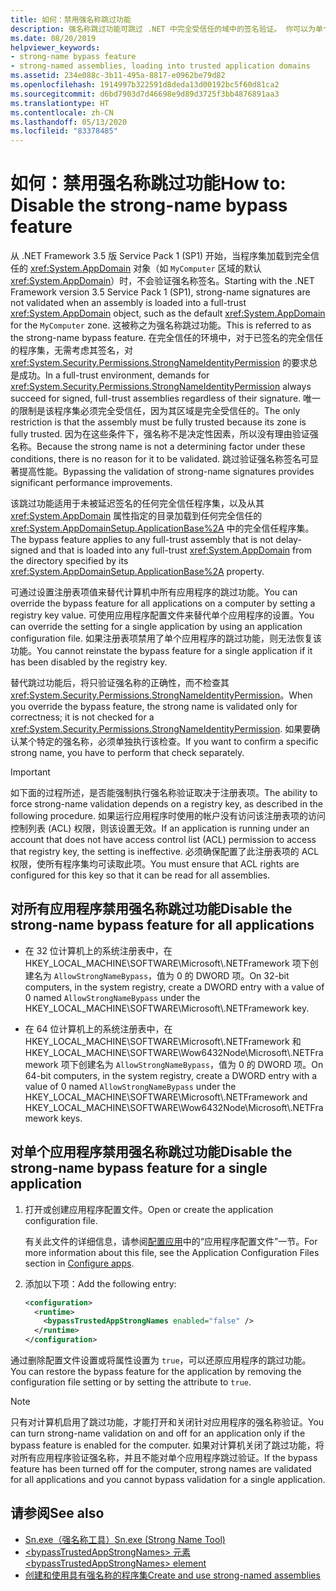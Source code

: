 ```yaml
---
title: 如何：禁用强名称跳过功能
description: 强名称跳过功能可跳过 .NET 中完全受信任的域中的签名验证。 你可以为单个应用程序或所有应用程序替代此功能。
ms.date: 08/20/2019
helpviewer_keywords:
- strong-name bypass feature
- strong-named assemblies, loading into trusted application domains
ms.assetid: 234e088c-3b11-495a-8817-e0962be79d82
ms.openlocfilehash: 1914997b322591d8deda13d00192bc5f60d81ca2
ms.sourcegitcommit: d6bd7903d7d46698e9d89d3725f3bb4876891aa3
ms.translationtype: HT
ms.contentlocale: zh-CN
ms.lasthandoff: 05/13/2020
ms.locfileid: "83378485"
---
```

# <a name="how-to-disable-the-strong-name-bypass-feature"></a><span data-ttu-id="b2e35-104">如何：禁用强名称跳过功能</span><span class="sxs-lookup"><span data-stu-id="b2e35-104">How to: Disable the strong-name bypass feature</span></span>
<span data-ttu-id="b2e35-105">从 .NET Framework 3.5 版 Service Pack 1 (SP1) 开始，当程序集加载到完全信任的 <xref:System.AppDomain> 对象（如 `MyComputer` 区域的默认 <xref:System.AppDomain>）时，不会验证强名称签名。</span><span class="sxs-lookup"><span data-stu-id="b2e35-105">Starting with the .NET Framework version 3.5 Service Pack 1 (SP1), strong-name signatures are not validated when an assembly is loaded into a full-trust <xref:System.AppDomain> object, such as the default <xref:System.AppDomain> for the `MyComputer` zone.</span></span> <span data-ttu-id="b2e35-106">这被称之为强名称跳过功能。</span><span class="sxs-lookup"><span data-stu-id="b2e35-106">This is referred to as the strong-name bypass feature.</span></span> <span data-ttu-id="b2e35-107">在完全信任的环境中，对于已签名的完全信任的程序集，无需考虑其签名，对 <xref:System.Security.Permissions.StrongNameIdentityPermission> 的要求总是成功。</span><span class="sxs-lookup"><span data-stu-id="b2e35-107">In a full-trust environment, demands for <xref:System.Security.Permissions.StrongNameIdentityPermission> always succeed for signed, full-trust assemblies regardless of their signature.</span></span> <span data-ttu-id="b2e35-108">唯一的限制是该程序集必须完全受信任，因为其区域是完全受信任的。</span><span class="sxs-lookup"><span data-stu-id="b2e35-108">The only restriction is that the assembly must be fully trusted because its zone is fully trusted.</span></span> <span data-ttu-id="b2e35-109">因为在这些条件下，强名称不是决定性因素，所以没有理由验证强名称。</span><span class="sxs-lookup"><span data-stu-id="b2e35-109">Because the strong name is not a determining factor under these conditions, there is no reason for it to be validated.</span></span> <span data-ttu-id="b2e35-110">跳过验证强名称签名可显著提高性能。</span><span class="sxs-lookup"><span data-stu-id="b2e35-110">Bypassing the validation of strong-name signatures provides significant performance improvements.</span></span>  
  
 <span data-ttu-id="b2e35-111">该跳过功能适用于未被延迟签名的任何完全信任程序集，以及从其 <xref:System.AppDomain> 属性指定的目录加载到任何完全信任的 <xref:System.AppDomainSetup.ApplicationBase%2A> 中的完全信任程序集。</span><span class="sxs-lookup"><span data-stu-id="b2e35-111">The bypass feature applies to any full-trust assembly that is not delay-signed and that is loaded into any full-trust <xref:System.AppDomain> from the directory specified by its <xref:System.AppDomainSetup.ApplicationBase%2A> property.</span></span>  
  
 <span data-ttu-id="b2e35-112">可通过设置注册表项值来替代计算机中所有应用程序的跳过功能。</span><span class="sxs-lookup"><span data-stu-id="b2e35-112">You can override the bypass feature for all applications on a computer by setting a registry key value.</span></span> <span data-ttu-id="b2e35-113">可使用应用程序配置文件来替代单个应用程序的设置。</span><span class="sxs-lookup"><span data-stu-id="b2e35-113">You can override the setting for a single application by using an application configuration file.</span></span> <span data-ttu-id="b2e35-114">如果注册表项禁用了单个应用程序的跳过功能，则无法恢复该功能。</span><span class="sxs-lookup"><span data-stu-id="b2e35-114">You cannot reinstate the bypass feature for a single application if it has been disabled by the registry key.</span></span>  
  
 <span data-ttu-id="b2e35-115">替代跳过功能后，将只验证强名称的正确性，而不检查其 <xref:System.Security.Permissions.StrongNameIdentityPermission>。</span><span class="sxs-lookup"><span data-stu-id="b2e35-115">When you override the bypass feature, the strong name is validated only for correctness; it is not checked for a <xref:System.Security.Permissions.StrongNameIdentityPermission>.</span></span> <span data-ttu-id="b2e35-116">如果要确认某个特定的强名称，必须单独执行该检查。</span><span class="sxs-lookup"><span data-stu-id="b2e35-116">If you want to confirm a specific strong name, you have to perform that check separately.</span></span>  
  
> [!IMPORTANT]
> <span data-ttu-id="b2e35-117">如下面的过程所述，是否能强制执行强名称验证取决于注册表项。</span><span class="sxs-lookup"><span data-stu-id="b2e35-117">The ability to force strong-name validation depends on a registry key, as described in the following procedure.</span></span> <span data-ttu-id="b2e35-118">如果运行应用程序时使用的帐户没有访问该注册表项的访问控制列表 (ACL) 权限，则该设置无效。</span><span class="sxs-lookup"><span data-stu-id="b2e35-118">If an application is running under an account that does not have access control list (ACL) permission to access that registry key, the setting is ineffective.</span></span> <span data-ttu-id="b2e35-119">必须确保配置了此注册表项的 ACL 权限，使所有程序集均可读取此项。</span><span class="sxs-lookup"><span data-stu-id="b2e35-119">You must ensure that ACL rights are configured for this key so that it can be read for all assemblies.</span></span>  
  
## <a name="disable-the-strong-name-bypass-feature-for-all-applications"></a><span data-ttu-id="b2e35-120">对所有应用程序禁用强名称跳过功能</span><span class="sxs-lookup"><span data-stu-id="b2e35-120">Disable the strong-name bypass feature for all applications</span></span>  
  
- <span data-ttu-id="b2e35-121">在 32 位计算机上的系统注册表中，在 HKEY_LOCAL_MACHINE\SOFTWARE\Microsoft\\.NETFramework 项下创建名为 `AllowStrongNameBypass`，值为 0 的 DWORD 项。</span><span class="sxs-lookup"><span data-stu-id="b2e35-121">On 32-bit computers, in the system registry, create a DWORD entry with a value of 0 named `AllowStrongNameBypass` under the HKEY_LOCAL_MACHINE\SOFTWARE\Microsoft\\.NETFramework key.</span></span>  
  
- <span data-ttu-id="b2e35-122">在 64 位计算机上的系统注册表中，在 HKEY_LOCAL_MACHINE\SOFTWARE\Microsoft\\.NETFramework 和HKEY_LOCAL_MACHINE\SOFTWARE\Wow6432Node\Microsoft\\.NETFramework 项下创建名为 `AllowStrongNameBypass`，值为 0 的 DWORD 项。</span><span class="sxs-lookup"><span data-stu-id="b2e35-122">On 64-bit computers, in the system registry, create a DWORD entry with a value of 0 named `AllowStrongNameBypass` under the HKEY_LOCAL_MACHINE\SOFTWARE\Microsoft\\.NETFramework and HKEY_LOCAL_MACHINE\SOFTWARE\Wow6432Node\Microsoft\\.NETFramework keys.</span></span>  
  
## <a name="disable-the-strong-name-bypass-feature-for-a-single-application"></a><span data-ttu-id="b2e35-123">对单个应用程序禁用强名称跳过功能</span><span class="sxs-lookup"><span data-stu-id="b2e35-123">Disable the strong-name bypass feature for a single application</span></span>  
  
1. <span data-ttu-id="b2e35-124">打开或创建应用程序配置文件。</span><span class="sxs-lookup"><span data-stu-id="b2e35-124">Open or create the application configuration file.</span></span>  
  
    <span data-ttu-id="b2e35-125">有关此文件的详细信息，请参阅[配置应用](../../framework/configure-apps/index.md)中的“应用程序配置文件”一节。</span><span class="sxs-lookup"><span data-stu-id="b2e35-125">For more information about this file, see the Application Configuration Files section in [Configure apps](../../framework/configure-apps/index.md).</span></span>  
  
2. <span data-ttu-id="b2e35-126">添加以下项：</span><span class="sxs-lookup"><span data-stu-id="b2e35-126">Add the following entry:</span></span>  
  
    ```xml  
    <configuration>  
      <runtime>  
        <bypassTrustedAppStrongNames enabled="false" />  
      </runtime>  
    </configuration>  
    ```  
  
 <span data-ttu-id="b2e35-127">通过删除配置文件设置或将属性设置为 `true`，可以还原应用程序的跳过功能。</span><span class="sxs-lookup"><span data-stu-id="b2e35-127">You can restore the bypass feature for the application by removing the configuration file setting or by setting the attribute to `true`.</span></span>  
  
> [!NOTE]
> <span data-ttu-id="b2e35-128">只有对计算机启用了跳过功能，才能打开和关闭针对应用程序的强名称验证。</span><span class="sxs-lookup"><span data-stu-id="b2e35-128">You can turn strong-name validation on and off for an application only if the bypass feature is enabled for the computer.</span></span> <span data-ttu-id="b2e35-129">如果对计算机关闭了跳过功能，将对所有应用程序验证强名称，并且不能对单个应用程序跳过验证。</span><span class="sxs-lookup"><span data-stu-id="b2e35-129">If the bypass feature has been turned off for the computer, strong names are validated for all applications and you cannot bypass validation for a single application.</span></span>  
  
## <a name="see-also"></a><span data-ttu-id="b2e35-130">请参阅</span><span class="sxs-lookup"><span data-stu-id="b2e35-130">See also</span></span>

- [<span data-ttu-id="b2e35-131">Sn.exe（强名称工具）</span><span class="sxs-lookup"><span data-stu-id="b2e35-131">Sn.exe (Strong Name Tool)</span></span>](../../framework/tools/sn-exe-strong-name-tool.md)
- [<span data-ttu-id="b2e35-132">\<bypassTrustedAppStrongNames> 元素</span><span class="sxs-lookup"><span data-stu-id="b2e35-132">\<bypassTrustedAppStrongNames> element</span></span>](../../framework/configure-apps/file-schema/runtime/bypasstrustedappstrongnames-element.md)
- [<span data-ttu-id="b2e35-133">创建和使用具有强名称的程序集</span><span class="sxs-lookup"><span data-stu-id="b2e35-133">Create and use strong-named assemblies</span></span>](create-use-strong-named.md)
